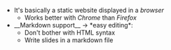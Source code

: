 <div class="fragment" />

* It's basically a static website displayed in a *browser*
  * Works better with *Chrome* than *Firefox*
* <!-- .element: class="fragment" --> __Markdown support__ -> *easy editing*:
  * <!-- .element: class="fragment" --> Don't bother with HTML syntax
  * <!-- .element: class="fragment" --> Write slides in a markdown file
